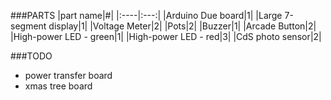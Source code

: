 ###PARTS
|part name|#|
|:----|:---:|
|Arduino Due board|1|
|Large 7-segment display|1|
|Voltage Meter|2|
|Pots|2|
|Buzzer|1|
|Arcade Button|2|
|High-power LED - green|1|
|High-power LED - red|3|
|CdS photo sensor|2|

###TODO
- power transfer board
- xmas tree board
